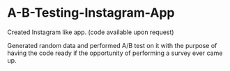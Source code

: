# A-B-Testing-Instagram-App
Created Instagram like app. (code available upon request)

Generated random data and performed A/B test on it with the purpose of having the code ready if the opportunity of performing a survey ever came up.
